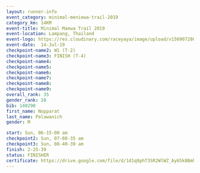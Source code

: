```yaml
---
layout: runner-info 
event_category: minimal-meniewa-trail-2019 
category_km: 14KM 
event-title: Minimal Maewa Trail 2019 
event-location: Lampang, Thailand 
event-logo: https://res.cloudinary.com/raceyaya/image/upload/v1569072805/logo/minimal-trail_ktnvsp.jpg 
event-date:  14-Jul-19 
checkpoint-name2: W1 (T-2) 
checkpoint-name3: FINISH (T-4) 
checkpoint-name4: 
checkpoint-name5: 
checkpoint-name6: 
checkpoint-name7: 
checkpoint-name8: 
checkpoint-name9: 
overall_rank: 35
gender_rank: 28
bib: 140290
first_name: Nopparat
last_name: Polawanich
gender: M

start: Sun, 06-15-00 am
checkpoint2: Sun, 07-08-35 am
checkpoint3: Sun, 08-40-39 am
finish: 2-25-39
status: FINISHER
certificate: https://drive.google.com/file/d/1d1q9phT3SR2WlWZ_Ay65k8BmhaHyrb9Y/view?usp=sharing
---
```

